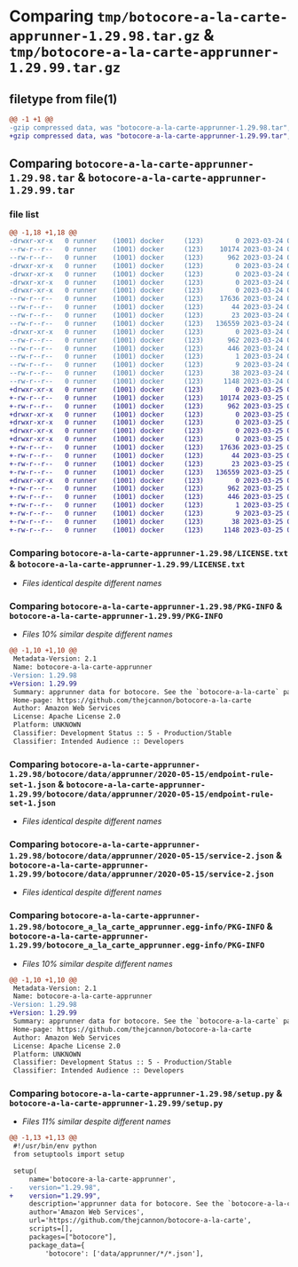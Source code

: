 # Comparing `tmp/botocore-a-la-carte-apprunner-1.29.98.tar.gz` & `tmp/botocore-a-la-carte-apprunner-1.29.99.tar.gz`

## filetype from file(1)

```diff
@@ -1 +1 @@
-gzip compressed data, was "botocore-a-la-carte-apprunner-1.29.98.tar", last modified: Fri Mar 24 01:24:06 2023, max compression
+gzip compressed data, was "botocore-a-la-carte-apprunner-1.29.99.tar", last modified: Sat Mar 25 01:22:24 2023, max compression
```

## Comparing `botocore-a-la-carte-apprunner-1.29.98.tar` & `botocore-a-la-carte-apprunner-1.29.99.tar`

### file list

```diff
@@ -1,18 +1,18 @@
-drwxr-xr-x   0 runner    (1001) docker     (123)        0 2023-03-24 01:24:06.645823 botocore-a-la-carte-apprunner-1.29.98/
--rw-r--r--   0 runner    (1001) docker     (123)    10174 2023-03-24 01:24:06.000000 botocore-a-la-carte-apprunner-1.29.98/LICENSE.txt
--rw-r--r--   0 runner    (1001) docker     (123)      962 2023-03-24 01:24:06.645823 botocore-a-la-carte-apprunner-1.29.98/PKG-INFO
-drwxr-xr-x   0 runner    (1001) docker     (123)        0 2023-03-24 01:24:06.641823 botocore-a-la-carte-apprunner-1.29.98/botocore/
-drwxr-xr-x   0 runner    (1001) docker     (123)        0 2023-03-24 01:24:06.641823 botocore-a-la-carte-apprunner-1.29.98/botocore/data/
-drwxr-xr-x   0 runner    (1001) docker     (123)        0 2023-03-24 01:24:06.641823 botocore-a-la-carte-apprunner-1.29.98/botocore/data/apprunner/
-drwxr-xr-x   0 runner    (1001) docker     (123)        0 2023-03-24 01:24:06.645823 botocore-a-la-carte-apprunner-1.29.98/botocore/data/apprunner/2020-05-15/
--rw-r--r--   0 runner    (1001) docker     (123)    17636 2023-03-24 01:23:57.000000 botocore-a-la-carte-apprunner-1.29.98/botocore/data/apprunner/2020-05-15/endpoint-rule-set-1.json
--rw-r--r--   0 runner    (1001) docker     (123)       44 2023-03-24 01:23:57.000000 botocore-a-la-carte-apprunner-1.29.98/botocore/data/apprunner/2020-05-15/examples-1.json
--rw-r--r--   0 runner    (1001) docker     (123)       23 2023-03-24 01:23:57.000000 botocore-a-la-carte-apprunner-1.29.98/botocore/data/apprunner/2020-05-15/paginators-1.json
--rw-r--r--   0 runner    (1001) docker     (123)   136559 2023-03-24 01:23:57.000000 botocore-a-la-carte-apprunner-1.29.98/botocore/data/apprunner/2020-05-15/service-2.json
-drwxr-xr-x   0 runner    (1001) docker     (123)        0 2023-03-24 01:24:06.645823 botocore-a-la-carte-apprunner-1.29.98/botocore_a_la_carte_apprunner.egg-info/
--rw-r--r--   0 runner    (1001) docker     (123)      962 2023-03-24 01:24:06.000000 botocore-a-la-carte-apprunner-1.29.98/botocore_a_la_carte_apprunner.egg-info/PKG-INFO
--rw-r--r--   0 runner    (1001) docker     (123)      446 2023-03-24 01:24:06.000000 botocore-a-la-carte-apprunner-1.29.98/botocore_a_la_carte_apprunner.egg-info/SOURCES.txt
--rw-r--r--   0 runner    (1001) docker     (123)        1 2023-03-24 01:24:06.000000 botocore-a-la-carte-apprunner-1.29.98/botocore_a_la_carte_apprunner.egg-info/dependency_links.txt
--rw-r--r--   0 runner    (1001) docker     (123)        9 2023-03-24 01:24:06.000000 botocore-a-la-carte-apprunner-1.29.98/botocore_a_la_carte_apprunner.egg-info/top_level.txt
--rw-r--r--   0 runner    (1001) docker     (123)       38 2023-03-24 01:24:06.645823 botocore-a-la-carte-apprunner-1.29.98/setup.cfg
--rw-r--r--   0 runner    (1001) docker     (123)     1148 2023-03-24 01:24:06.000000 botocore-a-la-carte-apprunner-1.29.98/setup.py
+drwxr-xr-x   0 runner    (1001) docker     (123)        0 2023-03-25 01:22:24.610412 botocore-a-la-carte-apprunner-1.29.99/
+-rw-r--r--   0 runner    (1001) docker     (123)    10174 2023-03-25 01:22:24.000000 botocore-a-la-carte-apprunner-1.29.99/LICENSE.txt
+-rw-r--r--   0 runner    (1001) docker     (123)      962 2023-03-25 01:22:24.610412 botocore-a-la-carte-apprunner-1.29.99/PKG-INFO
+drwxr-xr-x   0 runner    (1001) docker     (123)        0 2023-03-25 01:22:24.610412 botocore-a-la-carte-apprunner-1.29.99/botocore/
+drwxr-xr-x   0 runner    (1001) docker     (123)        0 2023-03-25 01:22:24.610412 botocore-a-la-carte-apprunner-1.29.99/botocore/data/
+drwxr-xr-x   0 runner    (1001) docker     (123)        0 2023-03-25 01:22:24.610412 botocore-a-la-carte-apprunner-1.29.99/botocore/data/apprunner/
+drwxr-xr-x   0 runner    (1001) docker     (123)        0 2023-03-25 01:22:24.610412 botocore-a-la-carte-apprunner-1.29.99/botocore/data/apprunner/2020-05-15/
+-rw-r--r--   0 runner    (1001) docker     (123)    17636 2023-03-25 01:22:12.000000 botocore-a-la-carte-apprunner-1.29.99/botocore/data/apprunner/2020-05-15/endpoint-rule-set-1.json
+-rw-r--r--   0 runner    (1001) docker     (123)       44 2023-03-25 01:22:12.000000 botocore-a-la-carte-apprunner-1.29.99/botocore/data/apprunner/2020-05-15/examples-1.json
+-rw-r--r--   0 runner    (1001) docker     (123)       23 2023-03-25 01:22:12.000000 botocore-a-la-carte-apprunner-1.29.99/botocore/data/apprunner/2020-05-15/paginators-1.json
+-rw-r--r--   0 runner    (1001) docker     (123)   136559 2023-03-25 01:22:12.000000 botocore-a-la-carte-apprunner-1.29.99/botocore/data/apprunner/2020-05-15/service-2.json
+drwxr-xr-x   0 runner    (1001) docker     (123)        0 2023-03-25 01:22:24.610412 botocore-a-la-carte-apprunner-1.29.99/botocore_a_la_carte_apprunner.egg-info/
+-rw-r--r--   0 runner    (1001) docker     (123)      962 2023-03-25 01:22:24.000000 botocore-a-la-carte-apprunner-1.29.99/botocore_a_la_carte_apprunner.egg-info/PKG-INFO
+-rw-r--r--   0 runner    (1001) docker     (123)      446 2023-03-25 01:22:24.000000 botocore-a-la-carte-apprunner-1.29.99/botocore_a_la_carte_apprunner.egg-info/SOURCES.txt
+-rw-r--r--   0 runner    (1001) docker     (123)        1 2023-03-25 01:22:24.000000 botocore-a-la-carte-apprunner-1.29.99/botocore_a_la_carte_apprunner.egg-info/dependency_links.txt
+-rw-r--r--   0 runner    (1001) docker     (123)        9 2023-03-25 01:22:24.000000 botocore-a-la-carte-apprunner-1.29.99/botocore_a_la_carte_apprunner.egg-info/top_level.txt
+-rw-r--r--   0 runner    (1001) docker     (123)       38 2023-03-25 01:22:24.610412 botocore-a-la-carte-apprunner-1.29.99/setup.cfg
+-rw-r--r--   0 runner    (1001) docker     (123)     1148 2023-03-25 01:22:24.000000 botocore-a-la-carte-apprunner-1.29.99/setup.py
```

### Comparing `botocore-a-la-carte-apprunner-1.29.98/LICENSE.txt` & `botocore-a-la-carte-apprunner-1.29.99/LICENSE.txt`

 * *Files identical despite different names*

### Comparing `botocore-a-la-carte-apprunner-1.29.98/PKG-INFO` & `botocore-a-la-carte-apprunner-1.29.99/PKG-INFO`

 * *Files 10% similar despite different names*

```diff
@@ -1,10 +1,10 @@
 Metadata-Version: 2.1
 Name: botocore-a-la-carte-apprunner
-Version: 1.29.98
+Version: 1.29.99
 Summary: apprunner data for botocore. See the `botocore-a-la-carte` package for more info.
 Home-page: https://github.com/thejcannon/botocore-a-la-carte
 Author: Amazon Web Services
 License: Apache License 2.0
 Platform: UNKNOWN
 Classifier: Development Status :: 5 - Production/Stable
 Classifier: Intended Audience :: Developers
```

### Comparing `botocore-a-la-carte-apprunner-1.29.98/botocore/data/apprunner/2020-05-15/endpoint-rule-set-1.json` & `botocore-a-la-carte-apprunner-1.29.99/botocore/data/apprunner/2020-05-15/endpoint-rule-set-1.json`

 * *Files identical despite different names*

### Comparing `botocore-a-la-carte-apprunner-1.29.98/botocore/data/apprunner/2020-05-15/service-2.json` & `botocore-a-la-carte-apprunner-1.29.99/botocore/data/apprunner/2020-05-15/service-2.json`

 * *Files identical despite different names*

### Comparing `botocore-a-la-carte-apprunner-1.29.98/botocore_a_la_carte_apprunner.egg-info/PKG-INFO` & `botocore-a-la-carte-apprunner-1.29.99/botocore_a_la_carte_apprunner.egg-info/PKG-INFO`

 * *Files 10% similar despite different names*

```diff
@@ -1,10 +1,10 @@
 Metadata-Version: 2.1
 Name: botocore-a-la-carte-apprunner
-Version: 1.29.98
+Version: 1.29.99
 Summary: apprunner data for botocore. See the `botocore-a-la-carte` package for more info.
 Home-page: https://github.com/thejcannon/botocore-a-la-carte
 Author: Amazon Web Services
 License: Apache License 2.0
 Platform: UNKNOWN
 Classifier: Development Status :: 5 - Production/Stable
 Classifier: Intended Audience :: Developers
```

### Comparing `botocore-a-la-carte-apprunner-1.29.98/setup.py` & `botocore-a-la-carte-apprunner-1.29.99/setup.py`

 * *Files 11% similar despite different names*

```diff
@@ -1,13 +1,13 @@
 #!/usr/bin/env python
 from setuptools import setup
 
 setup(
     name='botocore-a-la-carte-apprunner',
-    version="1.29.98",
+    version="1.29.99",
     description='apprunner data for botocore. See the `botocore-a-la-carte` package for more info.',
     author='Amazon Web Services',
     url='https://github.com/thejcannon/botocore-a-la-carte',
     scripts=[],
     packages=["botocore"],
     package_data={
         'botocore': ['data/apprunner/*/*.json'],
```

